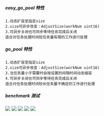 ##### easy_go_pool 特性
```
1.动态扩容至指定size
2.size可异步改变：AdjustSize(workNum uint16)
3.可异步关闭也可同步等待任务完成后关闭
适合对任务处理时间短任务量有限的工作进行处理
```
##### go_pool 特性
```
1.动态扩容至指定size
2.size可异步改变：AdjustSize(workNum uint16)
3.当任务量小于需要时会按设置的间隔时间动态缩容
4.可异步关闭也可同步等待任务完成后关闭
适合对任务处理时间较长任务量不确定的工作进行处理
```
##### benchmark 测试
![](https://github.com/z-yuanhao/pool/blob/master/images/1.png)
![](https://github.com/z-yuanhao/pool/blob/master/images/2.png)
![](https://github.com/z-yuanhao/pool/blob/master/images/3.png)
![](https://github.com/z-yuanhao/pool/blob/master/images/4.png)
![](https://github.com/z-yuanhao/pool/blob/master/images/5.png)